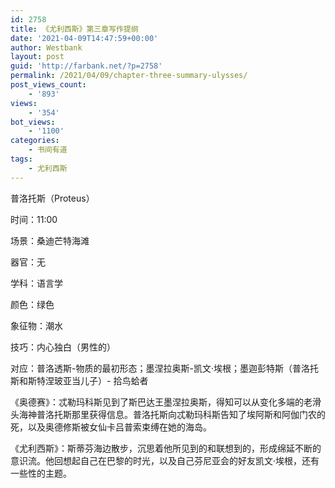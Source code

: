 ```yaml
---
id: 2758
title: 《尤利西斯》第三章写作提纲
date: '2021-04-09T14:47:59+00:00'
author: Westbank
layout: post
guid: 'http://farbank.net/?p=2758'
permalink: /2021/04/09/chapter-three-summary-ulysses/
post_views_count:
    - '893'
views:
    - '354'
bot_views:
    - '1100'
categories:
    - 书间有道
tags:
    - 尤利西斯
---
```


普洛托斯（Proteus）

时间：11:00

场景：桑迪芒特海滩

器官：无

学科：语言学

颜色：绿色

象征物：潮水

技巧：内心独白（男性的）

对应：普洛透斯-物质的最初形态；墨涅拉奥斯-凯文·埃根；墨迦彭特斯（普洛托斯和斯特涅玻亚当儿子）- 拾鸟蛤者

《奥德赛》：忒勒玛科斯见到了斯巴达王墨涅拉奥斯，得知可以从变化多端的老滑头海神普洛托斯那里获得信息。普洛托斯向忒勒玛科斯告知了埃阿斯和阿伽门农的死，以及奥德修斯被女仙卡吕普索束缚在她的海岛。

《尤利西斯》：斯蒂芬海边散步，沉思着他所见到的和联想到的，形成绵延不断的意识流。他回想起自己在巴黎的时光，以及自己芬尼亚会的好友凯文·埃根，还有一些性的主题。